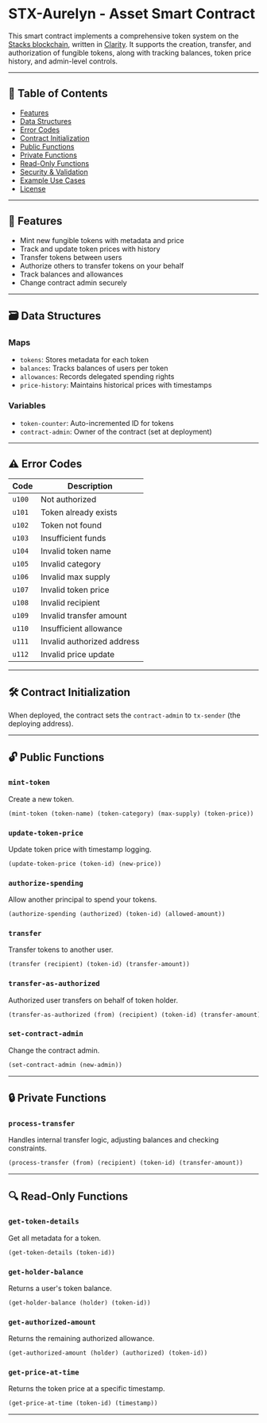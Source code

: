 # STX-Aurelyn - Asset Smart Contract

This smart contract implements a comprehensive token system on the [Stacks blockchain](https://www.stacks.co/), written in [Clarity](https://docs.stacks.co/docs/clarity). It supports the creation, transfer, and authorization of fungible tokens, along with tracking balances, token price history, and admin-level controls.

---

## 📑 Table of Contents

* [Features](#-features)
* [Data Structures](#-data-structures)
* [Error Codes](#-error-codes)
* [Contract Initialization](#-contract-initialization)
* [Public Functions](#-public-functions)
* [Private Functions](#-private-functions)
* [Read-Only Functions](#-read-only-functions)
* [Security & Validation](#-security--validation)
* [Example Use Cases](#-example-use-cases)
* [License](#-license)

---

## 🚀 Features

* Mint new fungible tokens with metadata and price
* Track and update token prices with history
* Transfer tokens between users
* Authorize others to transfer tokens on your behalf
* Track balances and allowances
* Change contract admin securely

---

## 🗃️ Data Structures

### Maps

* `tokens`: Stores metadata for each token
* `balances`: Tracks balances of users per token
* `allowances`: Records delegated spending rights
* `price-history`: Maintains historical prices with timestamps

### Variables

* `token-counter`: Auto-incremented ID for tokens
* `contract-admin`: Owner of the contract (set at deployment)

---

## ⚠️ Error Codes

| Code   | Description                |
| ------ | -------------------------- |
| `u100` | Not authorized             |
| `u101` | Token already exists       |
| `u102` | Token not found            |
| `u103` | Insufficient funds         |
| `u104` | Invalid token name         |
| `u105` | Invalid category           |
| `u106` | Invalid max supply         |
| `u107` | Invalid token price        |
| `u108` | Invalid recipient          |
| `u109` | Invalid transfer amount    |
| `u110` | Insufficient allowance     |
| `u111` | Invalid authorized address |
| `u112` | Invalid price update       |

---

## 🛠️ Contract Initialization

When deployed, the contract sets the `contract-admin` to `tx-sender` (the deploying address).

---

## 🔓 Public Functions

### `mint-token`

Create a new token.

```clojure
(mint-token (token-name) (token-category) (max-supply) (token-price))
```

### `update-token-price`

Update token price with timestamp logging.

```clojure
(update-token-price (token-id) (new-price))
```

### `authorize-spending`

Allow another principal to spend your tokens.

```clojure
(authorize-spending (authorized) (token-id) (allowed-amount))
```

### `transfer`

Transfer tokens to another user.

```clojure
(transfer (recipient) (token-id) (transfer-amount))
```

### `transfer-as-authorized`

Authorized user transfers on behalf of token holder.

```clojure
(transfer-as-authorized (from) (recipient) (token-id) (transfer-amount))
```

### `set-contract-admin`

Change the contract admin.

```clojure
(set-contract-admin (new-admin))
```

---

## 🔒 Private Functions

### `process-transfer`

Handles internal transfer logic, adjusting balances and checking constraints.

```clojure
(process-transfer (from) (recipient) (token-id) (transfer-amount))
```

---

## 🔍 Read-Only Functions

### `get-token-details`

Get all metadata for a token.

```clojure
(get-token-details (token-id))
```

### `get-holder-balance`

Returns a user's token balance.

```clojure
(get-holder-balance (holder) (token-id))
```

### `get-authorized-amount`

Returns the remaining authorized allowance.

```clojure
(get-authorized-amount (holder) (authorized) (token-id))
```

### `get-price-at-time`

Returns the token price at a specific timestamp.

```clojure
(get-price-at-time (token-id) (timestamp))
```

---
